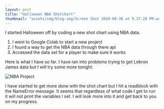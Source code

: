 ```yaml
---
layout: post
title: "Halloween NBA Shotchart"
thumbnail: "assets/img/blog-img/Screen Shot 2020-08-30 at 9.37.28 PM.webp"
---
```


I started Halloween off by coding a new shot chart using NBA data. 

1. I went to Google Colab to start a new project 
2. I found a way to get the NBA data through there api
3. Accessed the data set for a player to make sure it works 

Here is what I have so far.  I have ran into problems trying to get Lebron James data but I will try some more tonight. 

![NBA Project]({{site.url}}{{site.baseurl}}/assets/img/blog-img/Screen%20Shot%202020-11-01%20at%203.27.29%20PM.png?raw=true)

I have started to get more done with the shot chart but I hit a roadblock with the NameError message.  It seems that regardless of what code I get to run it will not print the variables I set.  I will look more into it and get back to you on my progress. 
